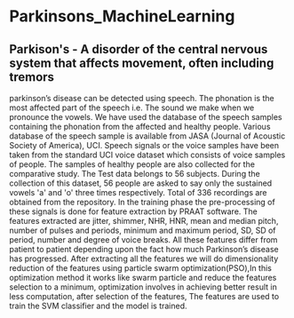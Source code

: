 # Parkinsons_MachineLearning
## Parkison's - A disorder of the central nervous system that affects movement, often including tremors
parkinson’s disease can be detected using speech. The phonation is the most affected part of the speech i.e. The sound we make when we pronounce the vowels. We have used the database of the speech samples containing the phonation from the affected and healthy people. Various database of the speech sample is available from JASA (Journal of Acoustic Society of America), UCI. Speech signals or the voice samples have been taken from the standard UCI voice dataset which consists of voice samples of people. The samples of healthy people are also collected for the comparative study. The Test data belongs to 56 subjects. During the collection of this dataset, 56 people are asked to say only the sustained vowels 'a' and 'o' three times respectively. Total of 336 recordings are obtained from the repository. In the training phase the pre-processing of these signals is done for feature extraction by PRAAT software. The features extracted are jitter, shimmer, NHR, HNR, mean and median pitch, number of pulses and periods, minimum and maximum period, SD, SD of period, number and degree of voice breaks. All these features differ from patient to patient depending upon the fact how much Parkinson’s disease has progressed. After extracting all the features we will do dimensionality reduction of the features using particle swarm optimization(PSO),In this optimization method it works like swarm particle and reduce the features selection to a minimum, optimization involves in achieving better result in less computation, after selection of the features, The features are used to train the SVM classifier and the model is  trained.
